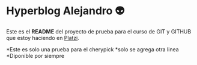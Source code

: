 # Hyperblog Alejandro :alien:

Este es el **README** del proyecto de prueba para el curso de GIT y GITHUB que estoy haciendo en [Platzi](https://platzi.com/home "Platzi").

*Este es solo una prueba para el cherypick
*solo se agrega otra linea
*Diponible por siempre